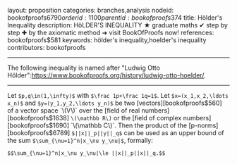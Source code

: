 layout: proposition
categories: branches,analysis
nodeid: bookofproofs$6790
orderid: 1100
parentid: bookofproofs$374
title: Hölder's Inequality
description: HöLDER'S INEQUALITY ★ graduate maths ✔ step by step ✚ by the axiomatic method ➜ visit BookOfProofs now!
references: bookofproofs$581
keywords: hölder's inequality,hoelder's inequality
contributors: bookofproofs


---
The following inequality is named after "Ludwig Otto Hölder":https://www.bookofproofs.org/history/ludwig-otto-hoelder/.

---

Let `$p,q\in(1,\infty)$` with `$\frac 1p+\frac 1q=1$`. Let `$x=(x_1,x_2,\ldots x_n)$` and `$y=(y_1,y_2,\ldots y_n)$` be two [vectors][bookofproofs$560] of a vector space `\(V\)` over the [field of real numbers][bookofproofs$1638] `\(\mathbb R\)` or the [field of complex numbers][bookofproofs$1690] `\(\mathbb C\)`. Then the product of the [p-norms][bookofproofs$6789] `$||x||_p||y||_q$` can be used as an upper bound of the sum `$\sum_{\nu=1}^n|x_\nu y_\nu|$`, formally:

`$$\sum_{\nu=1}^n|x_\nu y_\nu|\le ||x||_p||x||_q.$$`
